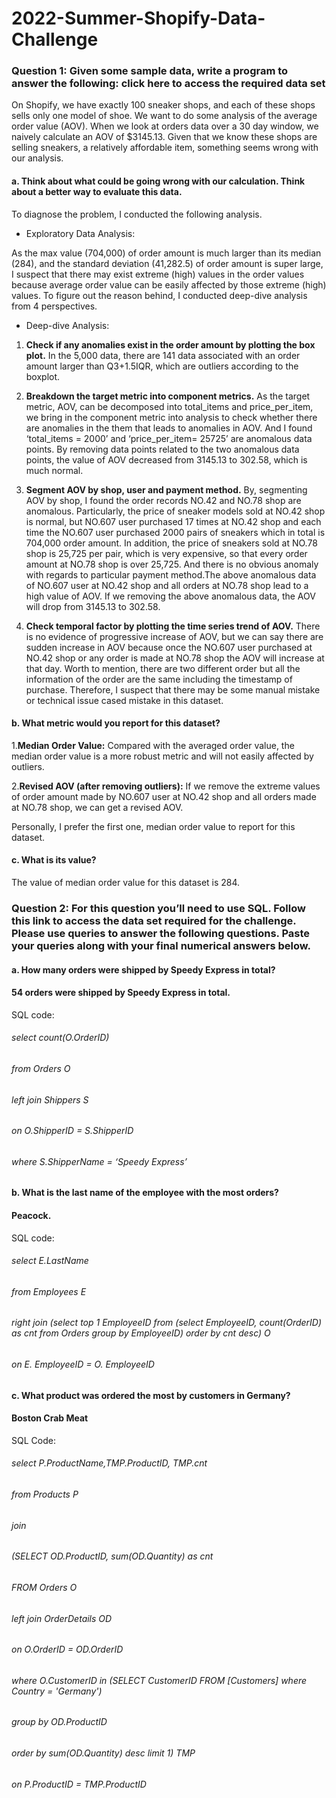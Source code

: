 # 2022-Summer-Shopify-Data-Challenge
### Question 1: Given some sample data, write a program to answer the following: click here to access the required data set

On Shopify, we have exactly 100 sneaker shops, and each of these shops sells only one model of shoe. We want to do some analysis of the average order value (AOV). When we look at orders data over a 30 day window, we naively calculate an AOV of $3145.13. Given that we know these shops are selling sneakers, a relatively affordable item, something seems wrong with our analysis. 

#### a.	Think about what could be going wrong with our calculation. Think about a better way to evaluate this data. 

To diagnose the problem, I conducted the following analysis. 
-	Exploratory Data Analysis: 

As the max value (704,000) of order amount is much larger than its median (284), and the standard deviation (41,282.5) of order amount is super large, I suspect that there may exist extreme (high) values in the order values because average order value can be easily affected by those extreme (high) values. To figure out the reason behind, I conducted deep-dive analysis from 4 perspectives.

-	Deep-dive Analysis:

1. **Check if any anomalies exist in the order amount by plotting the box plot.**
In the 5,000 data, there are 141 data associated with an order amount larger than Q3+1.5IQR, which are outliers according to the boxplot.

2. **Breakdown the target metric into component metrics.**
As the target metric, AOV, can be decomposed into total_items and price_per_item, we bring in the component metric into analysis to check whether there are anomalies in the them that leads to anomalies in AOV. And I found ‘total_items = 2000’ and ‘price_per_item= 25725’ are anomalous data points. By removing data points related to the two anomalous data points, the value of AOV decreased from 3145.13 to 302.58, which is much normal.

3. **Segment AOV by shop, user and payment method.**
By, segmenting AOV by shop, I found the order records NO.42 and NO.78 shop are anomalous. Particularly, the price of sneaker models sold at NO.42 shop is   normal, but NO.607 user purchased 17 times at NO.42 shop and each time the NO.607 user 
purchased 2000 pairs of sneakers which in total is 704,000 order amount. In addition, the price of sneakers sold at NO.78 shop is 25,725 per pair, which is very expensive, so that every order amount at NO.78 shop is over 25,725. And there is no obvious anomaly with regards to particular payment method.The above anomalous data of NO.607 user at NO.42 shop and all orders at NO.78 shop lead to a high value of AOV. If we removing the above anomalous data, the AOV will drop from 3145.13 to 302.58. 

4. **Check temporal factor by plotting the time series trend of AOV.**
There is no evidence of progressive increase of AOV, but we can say there are sudden increase in AOV because once the NO.607 user purchased at NO.42 shop or any order is made at NO.78 shop the AOV will increase at that day. Worth to mention, there are two different order but all the information of the order are the same including the timestamp of purchase. Therefore, I suspect that there may be some manual mistake or technical issue cased mistake in this dataset.


#### b.	What metric would you report for this dataset?

1.**Median Order Value:**
Compared with the averaged order value, the median order value is a more robust metric and will not easily affected by outliers.

2.**Revised AOV (after removing outliers):**
If we remove the extreme values of order amount made by NO.607 user at NO.42 shop and all orders made at NO.78 shop, we can get a revised AOV.

Personally, I prefer the first one, median order value to report for this dataset.

#### c.	What is its value?

The value of median order value for this dataset is 284.


### Question 2: For this question you’ll need to use SQL. Follow this link to access the data set required for the challenge. Please use queries to answer the following questions. Paste your queries along with your final numerical answers below.

#### a.	How many orders were shipped by Speedy Express in total?
#### 54 orders were shipped by Speedy Express in total.

SQL code:
###### select count(O.OrderID)
###### from Orders O
###### left join Shippers S
###### on O.ShipperID = S.ShipperID
###### where S.ShipperName = ‘Speedy Express’

#### b.	What is the last name of the employee with the most orders?
#### Peacock.

SQL code:
###### select E.LastName
###### from Employees E
###### right join (select top 1 EmployeeID from (select EmployeeID, count(OrderID) as cnt from Orders group by EmployeeID) order by cnt desc) O
###### on E. EmployeeID = O. EmployeeID

#### c.	What product was ordered the most by customers in Germany?
#### Boston Crab Meat

SQL Code:
###### select P.ProductName,TMP.ProductID, TMP.cnt
###### from Products P
###### join
###### (SELECT OD.ProductID, sum(OD.Quantity) as cnt
###### FROM Orders O
###### left join OrderDetails OD
###### on O.OrderID = OD.OrderID
###### where O.CustomerID in (SELECT CustomerID FROM [Customers] where Country = 'Germany')
###### group by OD.ProductID
###### order by sum(OD.Quantity) desc limit 1) TMP
###### on P.ProductID = TMP.ProductID


